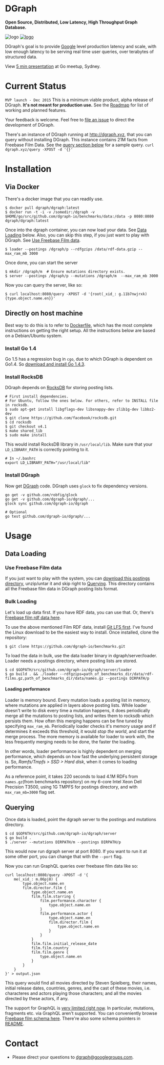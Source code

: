 # DGraph
**Open Source, Distributed, Low Latency, High Throughput Graph Database.**

![logo](https://img.shields.io/badge/status-alpha-red.svg)
[![logo](https://img.shields.io/badge/Mailing%20List-dgraph-brightgreen.svg)](https://groups.google.com/forum/#!forum/dgraph)

DGraph's goal is to provide [Google](https://www.google.com) level production latency and scale,
with low enough latency to be serving real time user queries, over terabytes of structured data.

View [5 min presentation](http://go-talks.appspot.com/github.com/dgraph-io/dgraph/present/sydney5mins/g.slide#1) at Go meetup, Sydney.

# Current Status

`MVP launch - Dec 2015`
This is a minimum viable product, alpha release of DGraph. **It's not meant for production use.**
See the [Roadmap](https://github.com/dgraph-io/dgraph/issues/1) for list of working and planned features.

Your feedback is welcome. Feel free to [file an issue](https://github.com/dgraph-io/dgraph/issues)
to direct the development of DGraph.

There's an instance of DGraph running at http://dgraph.xyz, that you can query without installing DGraph.
This instance contains 21M facts from Freebase Film Data. See the [query section below](#querying) for a sample query.
`curl dgraph.xyz/query -XPOST -d '{}'`

# Installation

## Via Docker
There's a docker image that you can readily use.
```
$ docker pull dgraph/dgraph:latest
$ docker run -t -i -v /somedir:/dgraph -v $HOME/go/src/github.com/dgraph-io/benchmarks/data:/data -p 8080:8080 dgraph/dgraph:latest
```

Once into the dgraph container, you can now load your data. See [Data Loading](#data-loading) below.
Also, you can skip this step, if you just want to play with DGraph. See [Use Freebase Film data](#use-freebase-film-data).
```
$ loader --postings /dgraph/p --rdfgzips /data/rdf-data.gzip --max_ram_mb 3000
```
Once done, you can start the server
```
$ mkdir /dgraph/m  # Ensure mutations directory exists.
$ server --postings /dgraph/p --mutations /dgraph/m  --max_ram_mb 3000
```

Now you can query the server, like so:
```
$ curl localhost:8080/query -XPOST -d '{root(_xid_: g.11b7nwjrxk) {type.object.name.en}}'
```

## Directly on host machine
Best way to do this is to refer to [Dockerfile](Dockerfile), which has the most complete
instructions on getting the right setup.
All the instructions below are based on a Debian/Ubuntu system.

### Install Go 1.4
Go 1.5 has a regression bug in `cgo`, due to which DGraph is dependent on Go1.4.
So [download and install Go 1.4.3](https://golang.org/dl/).

### Install RocksDB
DGraph depends on [RocksDB](https://github.com/facebook/rocksdb) for storing posting lists.

```
# First install dependencies.
# For Ubuntu, follow the ones below. For others, refer to INSTALL file in rocksdb.
$ sudo apt-get install libgflags-dev libsnappy-dev zlib1g-dev libbz2-dev
$ git clone https://github.com/facebook/rocksdb.git
$ cd rocksdb
$ git checkout v4.1
$ make shared_lib
$ sudo make install
```

This would install RocksDB library in `/usr/local/lib`. Make sure that your `LD_LIBRARY_PATH` is correctly pointing to it.

```
# In ~/.bashrc
export LD_LIBRARY_PATH="/usr/local/lib"
```

### Install DGraph
Now get [DGraph](https://github.com/dgraph-io/dgraph) code. DGraph uses `glock` to fix dependency versions.
```
go get -v github.com/robfig/glock
go get -v github.com/dgraph-io/dgraph/...
glock sync github.com/dgraph-io/dgraph

# Optional
go test github.com/dgraph-io/dgraph/...
```

# Usage

## Data Loading
### Use Freebase Film data
If you just want to play with the system, you can [download this postings directory](https://www.dropbox.com/s/o0lghhd6u7e9eiq/dgraph-p.tar.gz?dl=0),
unzip/untar it and skip right to [Querying](#querying). This directory contains all the Freebase film data in DGraph posting lists format.

### Bulk Loading
Let's load up data first. If you have RDF data, you can use that.
Or, there's [Freebase film rdf data here](https://github.com/dgraph-io/benchmarks).

To use the above mentioned Film RDF data, install [Git LFS first](https://git-lfs.github.com/). I've found the Linux download to be the easiest way to install.
Once installed, clone the repository:
```
$ git clone https://github.com/dgraph-io/benchmarks.git
```

To load the data in bulk, use the data loader binary in dgraph/server/loader.
Loader needs a postings directory, where posting lists are stored.

```
$ cd $GOPATH/src/github.com/dgraph-io/dgraph/server/loader
$ go build . && ./loader --rdfgzips=path_of_benchmarks_dir/data/rdf-films.gz,path_of_benchmarks_dir/data/names.gz --postings DIRPATH/p
```

#### Loading performance
Loader is memory bound. Every mutation loads a posting list in memory, where mutations
are applied in layers above posting lists.
While loader doesn't write to disk every time a mutation happens, it does periodically
merge all the mutations to posting lists, and writes them to rocksdb which persists them.
How often this merging happens can be fine tuned by specifying `max_ram_mb`.
Periodically loader checks it's memory usage and if determines it exceeds this threshold,
it would *stop the world*, and start the merge process.
The more memory is available for loader to work with, the less frequently merging needs to be done, the faster the loading.

In other words, loader performance is highly dependent on merging performance, which depends on how fast the underlying persistent storage is.
So, *Ramfs/Tmpfs > SSD > Hard disk*, when it comes to loading performance.

As a reference point, it takes 220 seconds to load 4.1M RDFs from `names.gz`(from benchmarks repository) on my 6-core Intel Xeon Dell Precision T3500, using 1G TMPFS for postings directory, and with `max_ram_mb=3000` flag set.

## Querying
Once data is loaded, point the dgraph server to the postings and mutations directory.
```
$ cd $GOPATH/src/github.com/dgraph-io/dgraph/server
$ go build .
$ ./server --mutations DIRPATH/m --postings DIRPATH/p
```

This would now run dgraph server at port 8080. If you want to run it at some other port, you can change that with the `--port` flag.

Now you can run GraphQL queries over freebase film data like so:
```
curl localhost:8080/query -XPOST -d '{
	me(_xid_: m.06pj8) {
		type.object.name.en
		film.director.film {
			type.object.name.en
			film.film.starring {
				film.performance.character {
					type.object.name.en
				}
				film.performance.actor {
					type.object.name.en
					film.director.film {
						type.object.name.en
					}
				}
			}
			film.film.initial_release_date
			film.film.country
			film.film.genre {
				type.object.name.en
			}
		}
	}
}' > output.json
```
This query would find all movies directed by Steven Spielberg, their names, initial release dates, countries, genres, and the cast of these movies, i.e. characteres and actors playing those characters; and all the movies directed by these actors, if any.

The support for GraphQL is [very limited right now](https://github.com/dgraph-io/dgraph/issues/1). In particular, mutations, fragments etc. via GraphQL aren't supported.
You can conveniently browse [Freebase film schema here](http://www.freebase.com/film/film?schema=&lang=en).
There're also some schema pointers in [README](https://github.com/dgraph-io/benchmarks/blob/master/data/README.md).

# Contact
- Please direct your questions to [dgraph@googlegroups.com](mailto:dgraph@googlegroups.com).
